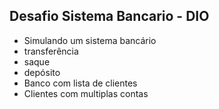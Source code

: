 ## Desafio Sistema Bancario - DIO

- Simulando um sistema bancário
- transferência
- saque
- depósito
- Banco com lista de clientes
- Clientes com multiplas contas

